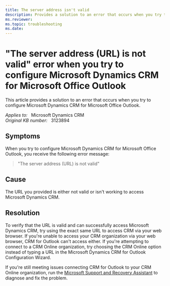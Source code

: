 ```yaml
---
title: The server address isn't valid
description: Provides a solution to an error that occurs when you try to configure Microsoft Dynamics CRM for Microsoft Office Outlook.
ms.reviewer: 
ms.topic: troubleshooting
ms.date: 
---
```

# "The server address (URL) is not valid" error when you try to configure Microsoft Dynamics CRM for Microsoft Office Outlook

This article provides a solution to an error that occurs when you try to configure Microsoft Dynamics CRM for Microsoft Office Outlook.

_Applies to:_ &nbsp; Microsoft Dynamics CRM  
_Original KB number:_ &nbsp; 3123894

## Symptoms

When you try to configure Microsoft Dynamics CRM for Microsoft Office Outlook, you receive the following error message:

> "The server address (URL) is not valid"

## Cause

The URL you provided is either not valid or isn't working to access Microsoft Dynamics CRM.

## Resolution

To verify that the URL is valid and can successfully access Microsoft Dynamics CRM, try using the exact same URL to access CRM via your web browser. If you're unable to access your CRM organization via your web browser, CRM for Outlook can't access either. If you're attempting to connect to a CRM Online organization, try choosing the CRM Online option instead of typing a URL in the Microsoft Dynamics CRM for Outlook Configuration Wizard.

If you're still meeting issues connecting CRM for Outlook to your CRM Online organization, run the [Microsoft Support and Recovery Assistant](/office/about-the-microsoft-support-and-recovery-assistant-e90bb691-c2a7-4697-a94f-88836856c72f) to diagnose and fix the problem.
